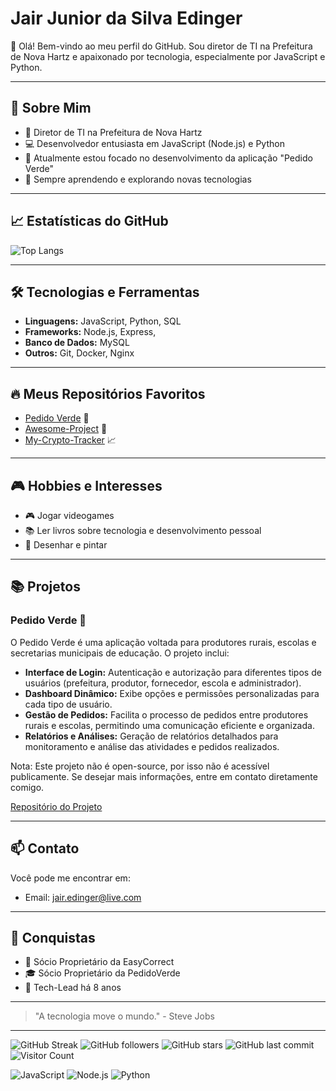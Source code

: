 # Jair Junior da Silva Edinger

👋 Olá! Bem-vindo ao meu perfil do GitHub. Sou diretor de TI na Prefeitura de Nova Hartz e apaixonado por tecnologia, especialmente por JavaScript e Python.

---

## 🚀 Sobre Mim

- 💼 Diretor de TI na Prefeitura de Nova Hartz
- 💻 Desenvolvedor entusiasta em JavaScript (Node.js) e Python
- 🌱 Atualmente estou focado no desenvolvimento da aplicação "Pedido Verde"
- 🔭 Sempre aprendendo e explorando novas tecnologias

---

## 📈 Estatísticas do GitHub

![Top Langs](https://github-readme-stats.vercel.app/api/top-langs/?username=jairnhzedinger&layout=compact&theme=radical)

---

## 🛠 Tecnologias e Ferramentas

- **Linguagens:** JavaScript, Python, SQL
- **Frameworks:** Node.js, Express,
- **Banco de Dados:** MySQL
- **Outros:** Git, Docker, Nginx

---

## 🔥 Meus Repositórios Favoritos

- [Pedido Verde](https://github.com/jairnhzedinger/pedido-verde) 🌿
- [Awesome-Project](https://github.com/jairnhzedinger/awesome-project) 🌟
- [My-Crypto-Tracker](https://github.com/jairnhzedinger/my-crypto-tracker) 📈

---

## 🎮 Hobbies e Interesses

- 🎮 Jogar videogames
- 📚 Ler livros sobre tecnologia e desenvolvimento pessoal
- 🎨 Desenhar e pintar

---

## 📚 Projetos

### Pedido Verde 🌿

O Pedido Verde é uma aplicação voltada para produtores rurais, escolas e secretarias municipais de educação. O projeto inclui:

- **Interface de Login:** Autenticação e autorização para diferentes tipos de usuários (prefeitura, produtor, fornecedor, escola e administrador).
- **Dashboard Dinâmico:** Exibe opções e permissões personalizadas para cada tipo de usuário.
- **Gestão de Pedidos:** Facilita o processo de pedidos entre produtores rurais e escolas, permitindo uma comunicação eficiente e organizada.
- **Relatórios e Análises:** Geração de relatórios detalhados para monitoramento e análise das atividades e pedidos realizados.

Nota: Este projeto não é open-source, por isso não é acessível publicamente. Se desejar mais informações, entre em contato diretamente comigo.

[Repositório do Projeto](https://github.com/jairnhzedinger/pedido-verde)



---

## 📫 Contato

Você pode me encontrar em:

- Email: [jair.edinger@live.com](mailto:jair.edinger@live.com)
---

## 🎉 Conquistas

- 🥇 Sócio Proprietário da EasyCorrect
- 🎓 Sócio Proprietário da PedidoVerde
- 🏅 Tech-Lead há 8 anos

---

> "A tecnologia move o mundo." - Steve Jobs

---

![GitHub Streak](https://github-readme-streak-stats.herokuapp.com/?user=jairnhzedinger&theme=radical)
![GitHub followers](https://img.shields.io/github/followers/jairnhzedinger?label=Follow&style=social)
![GitHub stars](https://img.shields.io/github/stars/jairnhzedinger?affiliations=OWNER%2CCOLLABORATOR&style=social)
![GitHub last commit](https://img.shields.io/github/last-commit/jairnhzedinger/pedido-verde)
![Visitor Count](https://visitor-badge.laobi.icu/badge?page_id=jairnhzedinger.jairnhzedinger)

![JavaScript](https://img.shields.io/badge/JavaScript-ES2024-yellow)
![Node.js](https://img.shields.io/badge/Node.js-v20.0.0-green)
![Python](https://img.shields.io/badge/Python-3.11-blue)
